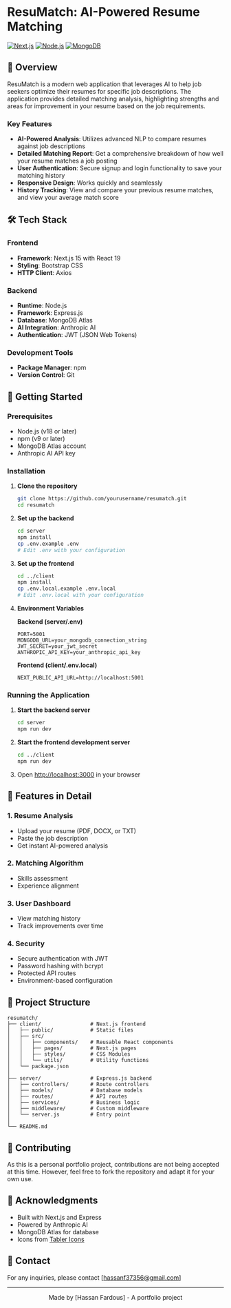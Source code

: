 # ResuMatch: AI-Powered Resume Matching

[![Next.js](https://img.shields.io/badge/Next.js-000000?style=flat&logo=next.js&logoColor=white)](https://nextjs.org/)
[![Node.js](https://img.shields.io/badge/Node.js-43853D?style=flat&logo=node.js&logoColor=white)](https://nodejs.org/)
[![MongoDB](https://img.shields.io/badge/MongoDB-47A248?style=flat&logo=mongodb&logoColor=white)](https://www.mongodb.com/)

## 🚀 Overview

ResuMatch is a modern web application that leverages AI to help job seekers optimize their resumes for specific job descriptions. The application provides detailed matching analysis, highlighting strengths and areas for improvement in your resume based on the job requirements.

### Key Features

- **AI-Powered Analysis**: Utilizes advanced NLP to compare resumes against job descriptions
- **Detailed Matching Report**: Get a comprehensive breakdown of how well your resume matches a job posting
- **User Authentication**: Secure signup and login functionality to save your matching history
- **Responsive Design**: Works quickly and seamlessly
- **History Tracking**: View and compare your previous resume matches, and view your average match score

## 🛠 Tech Stack

### Frontend
- **Framework**: Next.js 15 with React 19
- **Styling**: Bootstrap CSS
- **HTTP Client**: Axios

### Backend
- **Runtime**: Node.js
- **Framework**: Express.js
- **Database**: MongoDB Atlas
- **AI Integration**: Anthropic AI
- **Authentication**: JWT (JSON Web Tokens)

### Development Tools
- **Package Manager**: npm
- **Version Control**: Git

## 🚀 Getting Started

### Prerequisites

- Node.js (v18 or later)
- npm (v9 or later)
- MongoDB Atlas account
- Anthropic AI API key

### Installation

1. **Clone the repository**
   ```bash
   git clone https://github.com/yourusername/resumatch.git
   cd resumatch
   ```

2. **Set up the backend**
   ```bash
   cd server
   npm install
   cp .env.example .env
   # Edit .env with your configuration
   ```

3. **Set up the frontend**
   ```bash
   cd ../client
   npm install
   cp .env.local.example .env.local
   # Edit .env.local with your configuration
   ```

4. **Environment Variables**

   **Backend (server/.env)**
   ```
   PORT=5001
   MONGODB_URL=your_mongodb_connection_string
   JWT_SECRET=your_jwt_secret
   ANTHROPIC_API_KEY=your_anthropic_api_key
   ```

   **Frontend (client/.env.local)**
   ```
   NEXT_PUBLIC_API_URL=http://localhost:5001
   ```

### Running the Application

1. **Start the backend server**
   ```bash
   cd server
   npm run dev
   ```

2. **Start the frontend development server**
   ```bash
   cd ../client
   npm run dev
   ```

3. Open [http://localhost:3000](http://localhost:3000) in your browser

## 🎨 Features in Detail

### 1. Resume Analysis
- Upload your resume (PDF, DOCX, or TXT)
- Paste the job description
- Get instant AI-powered analysis

### 2. Matching Algorithm
- Skills assessment
- Experience alignment

### 3. User Dashboard
- View matching history
- Track improvements over time

### 4. Security
- Secure authentication with JWT
- Password hashing with bcrypt
- Protected API routes
- Environment-based configuration

## 📂 Project Structure

```
resumatch/
├── client/                # Next.js frontend
│   ├── public/            # Static files
│   ├── src/
│   │   ├── components/    # Reusable React components
│   │   ├── pages/         # Next.js pages
│   │   ├── styles/        # CSS Modules
│   │   └── utils/         # Utility functions
│   └── package.json
│
├── server/                # Express.js backend
│   ├── controllers/       # Route controllers
│   ├── models/            # Database models
│   ├── routes/            # API routes
│   ├── services/          # Business logic
│   ├── middleware/        # Custom middleware
│   └── server.js          # Entry point
│
└── README.md
```

## 🤝 Contributing

As this is a personal portfolio project, contributions are not being accepted at this time. However, feel free to fork the repository and adapt it for your own use.

## 🙏 Acknowledgments

- Built with Next.js and Express
- Powered by Anthropic AI
- MongoDB Atlas for database
- Icons from [Tabler Icons](https://tabler-icons.io/)

## 📧 Contact

For any inquiries, please contact [hassanf37356@gmail.com]

---

<div align="center">
  Made by [Hassan Fardous] - A portfolio project
</div>